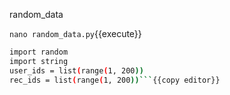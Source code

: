 random_data

`nano random_data.py`{{execute}}

```sh
import random
import string
user_ids = list(range(1, 200))
rec_ids = list(range(1, 200))```{{copy editor}}

